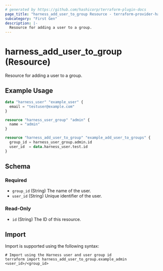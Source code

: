 ```yaml
---
# generated by https://github.com/hashicorp/terraform-plugin-docs
page_title: "harness_add_user_to_group Resource - terraform-provider-harness"
subcategory: "First Gen"
description: |-
  Resource for adding a user to a group.
---
```


# harness_add_user_to_group (Resource)

Resource for adding a user to a group.

## Example Usage

```terraform
data "harness_user" "example_user" {
  email = "testuser@example.com"
}

resource "harness_user_group" "admin" {
  name = "admin"
}

resource "harness_add_user_to_group" "example_add_user_to_groups" {
  group_id = harness_user_group.admin.id
  user_id  = data.harness_user.test.id
}
```

<!-- schema generated by tfplugindocs -->
## Schema

### Required

- `group_id` (String) The name of the user.
- `user_id` (String) Unique identifier of the user.

### Read-Only

- `id` (String) The ID of this resource.

## Import

Import is supported using the following syntax:

```shell
# Import using the Harness user and user group id
terraform import harness_add_user_to_group.example_admin <user_id>/<group_id>
```
